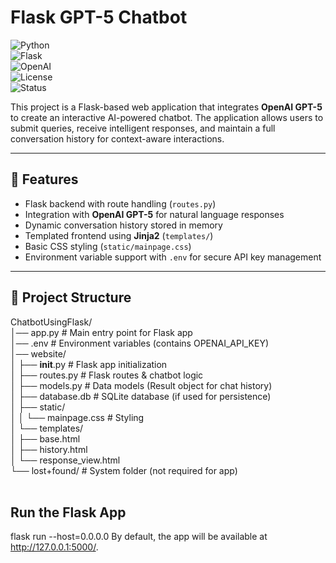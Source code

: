 # Flask GPT-5 Chatbot  
![Python](https://img.shields.io/badge/python-3.9%2B-blue.svg)  
![Flask](https://img.shields.io/badge/flask-2.0+-black.svg)  
![OpenAI](https://img.shields.io/badge/OpenAI-GPT--5-412991.svg)  
![License](https://img.shields.io/badge/license-MIT-green.svg)  
![Status](https://img.shields.io/badge/status-active-success.svg)  

This project is a Flask-based web application that integrates **OpenAI GPT-5** to create an interactive AI-powered chatbot. The application allows users to submit queries, receive intelligent responses, and maintain a full conversation history for context-aware interactions.  

---

## 🚀 Features  
- Flask backend with route handling (`routes.py`)  
- Integration with **OpenAI GPT-5** for natural language responses  
- Dynamic conversation history stored in memory  
- Templated frontend using **Jinja2** (`templates/`)  
- Basic CSS styling (`static/mainpage.css`)  
- Environment variable support with `.env` for secure API key management  

---

## 📂 Project Structure  
ChatbotUsingFlask/  <br>
│── app.py                 # Main entry point for Flask app   <br>
│── .env                   # Environment variables (contains OPENAI_API_KEY)   <br>
│── website/   <br>
│   ├── __init__.py        # Flask app initialization   <br>
│   ├── routes.py          # Flask routes & chatbot logic   <br>
│   ├── models.py          # Data models (Result object for chat history)   <br>
│   ├── database.db        # SQLite database (if used for persistence)   <br>
│   ├── static/   <br>
│   │   └── mainpage.css   # Styling   <br>
│   └── templates/   <br>
│       ├── base.html   <br>
│       ├── history.html   <br>
│       └── response_view.html   <br>
└── lost+found/            # System folder (not required for app)   <br>
   <br>



## Run the Flask App
flask run --host=0.0.0.0
By default, the app will be available at http://127.0.0.1:5000/.
